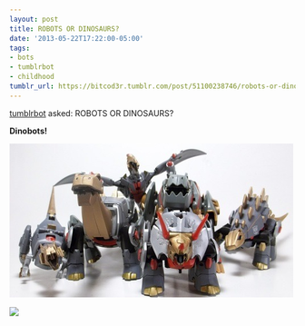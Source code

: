 ```yaml
---
layout: post
title: ROBOTS OR DINOSAURS?
date: '2013-05-22T17:22:00-05:00'
tags:
- bots
- tumblrbot
- childhood
tumblr_url: https://bitcod3r.tumblr.com/post/51100238746/robots-or-dinosaurs
---
```


[tumblrbot](https://tumblrbot.tumblr.com/) asked: ROBOTS OR DINOSAURS?

**Dinobots!**

![](/tumblr_files/tumblr_inline_mn8180RCqV1qz4rgp.jpeg)

![](/tumblr_files/)